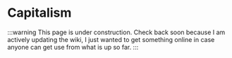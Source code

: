 # Capitalism

:::warning
This page is under construction. Check back soon because I am actively updating the wiki, I just wanted to get something online in case anyone can get use from what is up so far.
:::
